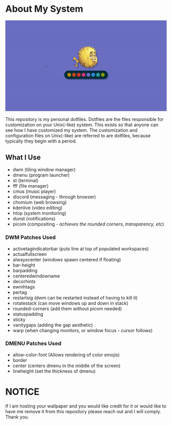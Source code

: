 # About My System
![](Pictures/demo.gif)

This repository is my personal dotfiles. Dotfiles are the files responsible for customization on your Unix(-like) system. This exists so that anyone can see how I have customized my system. The customization and configuration files on Unix(-like) are referred to are dotfiles, because typically they begin with a period.

## What I Use
- dwm (tiling window manager)
- dmenu (program launcher)
- st (terminal)
- fff (file manager)
- cmus (music player)
- discord (messaging - through browser)
- chomium (web browsing)
- kdenlive (video editing)
- htop (system monitoring)
- dunst (notifications)
- picom (compositing - *achieves the rounded corners, transparency, etc*)

### DWM Patches Used
- activetagindicatorbar (puts line at top of populated workspaces)
- actualfullscreen
- alwayscenter (windows spawn centered if floating)
- bar-height
- barpadding
- centeredwindowname
- decorhints
- ewmhtags
- pertag
- restartsig (dwm can be restarted instead of having to kill it)
- rotatestack (can move windows up and down in stack)
- rounded-corners (add them without picom needed)
- statuspadding
- sticky
- vanitygaps (adding the gap aesthetic)
- warp (when changing monitors, or window focus - cursor follows)

### DMENU Patches Used
- allow-color-font (Allows rendering of color emojis)
- border
- center (centers dmenu in the middle of the screen)
- lineheight (set the thickness of dmenu)

# NOTICE
If I am hosting your wallpaper and you would like credit for it or would like to have me remove it from this repository please reach out and I will comply. Thank you.
